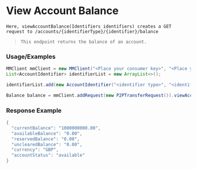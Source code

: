 # View Account Balance

`Here, viewAccountBalance(Identifiers identifiers) creates a GET request to /accounts/{identifierType}/{identifier}/balance`

> `This endpoint returns the balance of an account.`

### Usage/Examples

```java
MMClient mmClient = new MMClient("<Place your consumer key>", "<Place your consumer secret>", "<Place your API key>");
List<AccountIdentifier> identifierList = new ArrayList<>();

identifierList.add(new AccountIdentifier("<identifier type>", "<identifier>"));

Balance balance = mmClient.addRequest(new P2PTransferRequest()).viewAccountBalance(new Identifiers(identifierList));
```

### Response Example

```java
{
  "currentBalance": "1000000000.00",
  "availableBalance": "0.00",
  "reservedBalance": "0.00",
  "unclearedBalance": "0.00",
  "currency": "GBP",
  "accountStatus": "available"
}
```